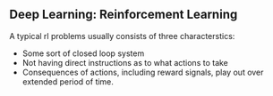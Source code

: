 ## Deep Learning: Reinforcement Learning

A typical rl problems usually consists of three characterstics: 
* Some sort of closed loop system
* Not having direct instructions as to what actions to take 
* Consequences of actions, including reward signals, play out over extended period of time.
